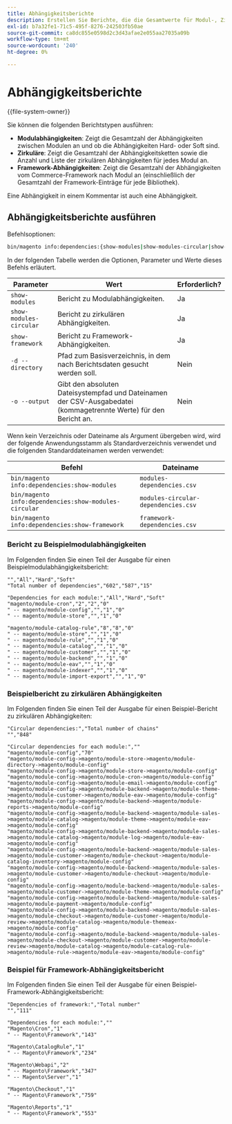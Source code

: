 ```yaml
---
title: Abhängigkeitsberichte
description: Erstellen Sie Berichte, die die Gesamtwerte für Modul-, Zirkel- und Framework-Abhängigkeiten anzeigen.
exl-id: b7a32fe1-71c5-495f-8276-242503fb50ae
source-git-commit: ca8dc855e0598d2c3d43afae2e055aa27035a09b
workflow-type: tm+mt
source-wordcount: '240'
ht-degree: 0%

---
```


# Abhängigkeitsberichte

{{file-system-owner}}

Sie können die folgenden Berichtstypen ausführen:

- **Modulabhängigkeiten**: Zeigt die Gesamtzahl der Abhängigkeiten zwischen Modulen an und ob die Abhängigkeiten Hard- oder Soft sind.
- **Zirkuläre**: Zeigt die Gesamtzahl der Abhängigkeitsketten sowie die Anzahl und Liste der zirkulären Abhängigkeiten für jedes Modul an.
- **Framework-Abhängigkeiten**: Zeigt die Gesamtzahl der Abhängigkeiten vom Commerce-Framework nach Modul an (einschließlich der Gesamtzahl der Framework-Einträge für jede Bibliothek).

Eine Abhängigkeit in einem Kommentar ist auch eine Abhängigkeit.

## Abhängigkeitsberichte ausführen

Befehlsoptionen:

```bash
bin/magento info:dependencies:{show-modules|show-modules-circular|show-framework} [-d|--directory="<path>"] [-o|--output="<path and filename"]
```

In der folgenden Tabelle werden die Optionen, Parameter und Werte dieses Befehls erläutert.

| Parameter | Wert | Erforderlich? |
| ----------------------- | -------------------------------------------------------------------------------------------------------------------- | --------- |
| `show-modules` | Bericht zu Modulabhängigkeiten. | Ja |
| `show-modules-circular` | Bericht zu zirkulären Abhängigkeiten. | Ja |
| `show-framework` | Bericht zu Framework-Abhängigkeiten. | Ja |
| `-d --directory` | Pfad zum Basisverzeichnis, in dem nach Berichtsdaten gesucht werden soll. | Nein |
| `-o --output` | Gibt den absoluten Dateisystempfad und Dateinamen der CSV-Ausgabedatei (kommagetrennte Werte) für den Bericht an. | Nein |

Wenn kein Verzeichnis oder Dateiname als Argument übergeben wird, wird der folgende Anwendungsstamm als Standardverzeichnis verwendet und die folgenden Standarddateinamen werden verwendet:

| Befehl | Dateiname |
| ----------------------------------------------------- | ----------------------------------- |
| `bin/magento info:dependencies:show-modules` | `modules-dependencies.csv` |
| `bin/magento info:dependencies:show-modules-circular` | `modules-circular-dependencies.csv` |
| `bin/magento info:dependencies:show-framework` | `framework-dependencies.csv` |

### Bericht zu Beispielmodulabhängigkeiten

Im Folgenden finden Sie einen Teil der Ausgabe für einen Beispielmodulabhängigkeitsbericht:

```
"","All","Hard","Soft"
"Total number of dependencies","602","587","15"

"Dependencies for each module:","All","Hard","Soft"
"magento/module-cron","2","2","0"
" -- magento/module-config","","1","0"
" -- magento/module-store","","1","0"

"magento/module-catalog-rule","8","8","0"
" -- magento/module-store","","1","0"
" -- magento/module-rule","","1","0"
" -- magento/module-catalog","","1","0"
" -- magento/module-customer","","1","0"
" -- magento/module-backend","","1","0"
" -- magento/module-eav","","1","0"
" -- magento/module-indexer","","1","0"
" -- magento/module-import-export","","1","0"
```

### Beispielbericht zu zirkulären Abhängigkeiten

Im Folgenden finden Sie einen Teil der Ausgabe für einen Beispiel-Bericht zu zirkulären Abhängigkeiten:

```
"Circular dependencies:","Total number of chains"
"","848"

"Circular dependencies for each module:",""
"magento/module-config","70"
"magento/module-config->magento/module-store->magento/module-directory->magento/module-config"
"magento/module-config->magento/module-store->magento/module-config"
"magento/module-config->magento/module-cron->magento/module-config"
"magento/module-config->magento/module-email->magento/module-config"
"magento/module-config->magento/module-backend->magento/module-theme->magento/module-customer->magento/module-eav->magento/module-config"
"magento/module-config->magento/module-backend->magento/module-reports->magento/module-config"
"magento/module-config->magento/module-backend->magento/module-sales->magento/module-catalog->magento/module-theme->magento/module-eav->magento/module-config"
"magento/module-config->magento/module-backend->magento/module-sales->magento/module-catalog->magento/module-log->magento/module-eav->magento/module-config"
"magento/module-config->magento/module-backend->magento/module-sales->magento/module-customer->magento/module-checkout->magento/module-catalog-inventory->magento/module-config"
"magento/module-config->magento/module-backend->magento/module-sales->magento/module-customer->magento/module-checkout->magento/module-config"
"magento/module-config->magento/module-backend->magento/module-sales->magento/module-customer->magento/module-theme->magento/module-config"
"magento/module-config->magento/module-backend->magento/module-sales->magento/module-payment->magento/module-config"
"magento/module-config->magento/module-backend->magento/module-sales->magento/module-checkout->magento/module-customer->magento/module-review->magento/module-catalog->magento/module-themeax->magento/module-config"
"magento/module-config->magento/module-backend->magento/module-sales->magento/module-checkout->magento/module-customer->magento/module-review->magento/module-catalog->magento/module-catalog-rule->magento/module-rule->magento/module-eav->magento/module-config"
```

### Beispiel für Framework-Abhängigkeitsbericht

Im Folgenden finden Sie einen Teil der Ausgabe für einen Beispiel-Framework-Abhängigkeitsbericht:

```
"Dependencies of framework:","Total number"
"","111"

"Dependencies for each module:",""
"Magento\Cron","1"
" -- Magento\Framework","143"

"Magento\CatalogRule","1"
" -- Magento\Framework","234"

"Magento\Webapi","2"
" -- Magento\Framework","347"
" -- Magento\Server","1"

"Magento\Checkout","1"
" -- Magento\Framework","759"

"Magento\Reports","1"
" -- Magento\Framework","553"
```
